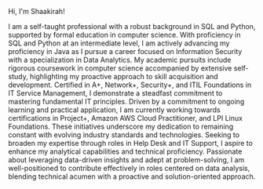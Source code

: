 Hi, I'm Shaakirah!

I am a self-taught professional with a robust background in SQL and Python, supported by formal education in computer science. With proficiency in SQL and Python at an intermediate level, I am actively advancing my proficiency in Java as I pursue a career focused on Information Security with a specialization in Data Analytics. My academic pursuits include rigorous coursework in computer science accompanied by extensive self-study, highlighting my proactive approach to skill acquisition and development. Certified in A+, Network+, Security+, and ITIL Foundations in IT Service Management, I demonstrate a steadfast commitment to mastering fundamental IT principles. Driven by a commitment to ongoing learning and practical application, I am currently working towards certifications in Project+, Amazon AWS Cloud Practitioner, and LPI Linux Foundations. These initiatives underscore my dedication to remaining constant with evolving industry standards and technologies. Seeking to broaden my expertise through roles in Help Desk and IT Support, I aspire to enhance my analytical capabilities and technical proficiency. Passionate about leveraging data-driven insights and adept at problem-solving, I am well-positioned to contribute effectively in roles centered on data analysis, blending technical acumen with a proactive and solution-oriented approach.
